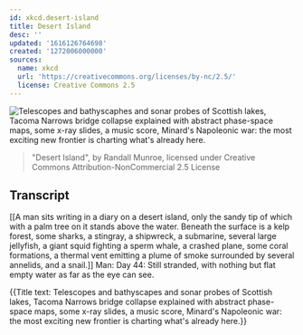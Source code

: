```yaml
---
id: xkcd.desert-island
title: Desert Island
desc: ''
updated: '1616126764698'
created: '1272006000000'
sources:
  name: xkcd
  url: 'https://creativecommons.org/licenses/by-nc/2.5/'
  license: Creative Commons 2.5
---
```

![Telescopes and bathyscaphes and sonar probes of Scottish lakes, Tacoma Narrows bridge collapse explained with abstract phase-space maps, some x-ray slides, a music score, Minard's Napoleonic war: the most exciting new frontier is charting what's already here.](https://imgs.xkcd.com/comics/desert_island.png)
> "Desert Island", by Randall Munroe, licensed under Creative Commons Attribution-NonCommercial 2.5 License

## Transcript
[[A man sits writing in a diary on a desert island, only the sandy tip of which with a palm tree on it stands above the water. Beneath the surface is a kelp forest, some sharks, a stingray, a shipwreck, a submarine, several large jellyfish, a giant squid fighting a sperm whale, a crashed plane, some coral formations, a thermal vent emitting a plume of smoke surrounded by several annelids, and a snail.]]
Man: Day 44: Still stranded, with nothing but flat empty water as far as the eye can see.

{{Title text: Telescopes and bathyscapes and sonar probes of Scottish lakes, Tacoma Narrows bridge collapse explained with abstract phase-space maps, some x-ray slides, a music score, Minard's Napoleonic war: the most exciting new frontier is charting what's already here.}}
